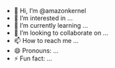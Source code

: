 - 👋 Hi, I’m @amazonkernel
- 👀 I’m interested in ...
- 🌱 I’m currently learning ...
- 💞️ I’m looking to collaborate on ...
- 📫 How to reach me ...
- 😄 Pronouns: ...
- ⚡ Fun fact: ...

<!---
amazonkernel/amazonkernel is a ✨ special ✨ repository because its `README.md` (this file) appears on your GitHub profile.
You can click the Preview link to take a look at your changes.
--->
